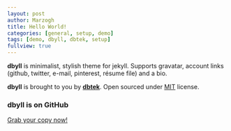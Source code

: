 ```yaml
---
layout: post
author: Marzogh
title: Hello World!
categories: [general, setup, demo]
tags: [demo, dbyll, dbtek, setup]
fullview: true
---
```


**dbyll** is minimalist, stylish theme for jekyll. Supports gravatar, account links (github, twitter, e-mail, pinterest, résume file) and a bio.  

**dbyll** is brought to you by **[dbtek](http://ismaildemirbilek.com)**. Open sourced under [MIT](http://opensource.org/licenses/MIT) license.
  
### dbyll is on GitHub

<a class="btn btn-default" href="https://github.com/dbtek/dbyll">Grab your copy now!</a>
